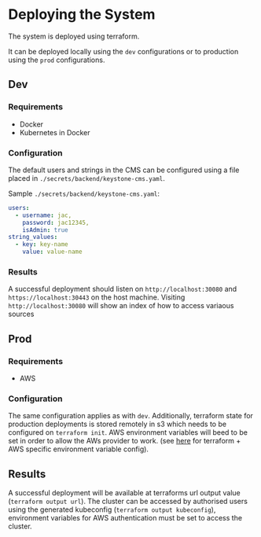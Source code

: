 # Deploying the System

The system is deployed using terraform.

It can be deployed locally using the `dev` configurations or to production using the `prod` configurations.

## Dev

### Requirements

- Docker
- Kubernetes in Docker

### Configuration

The default users and strings in the CMS can be configured using a file placed in `./secrets/backend/keystone-cms.yaml`.

Sample `./secrets/backend/keystone-cms.yaml`:
```yaml
users:
  - username: jac,
    password: jac12345,
    isAdmin: true
string_values:
  - key: key-name
    value: value-name
```

### Results

A successful deployment should listen on `http://localhost:30080` and `https://localhost:30443` on the host machine.
Visiting `http://localhost:30080` will show an index of how to access variaous sources

## Prod

### Requirements

- AWS

### Configuration

The same configuration applies as with `dev`.
Additionally, terraform state for production deployments is stored remotely in s3 which needs to be configured on `terraform init`.
AWS environment variables will beed to be set in order to allow the AWs provider to work. (see [here](https://www.terraform.io/docs/providers/aws/index.html) for terraform + AWS specific environment variable config).

## Results

A successful deployment will be available at terraforms url output value (`terraform output url`).
The cluster can be accessed by authorised users using the generated kubeconfig (`terraform output kubeconfig`),
environment variables for AWS authentication must be set to access the cluster.

